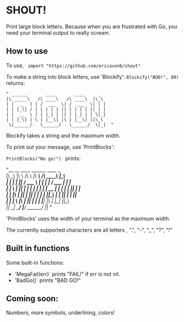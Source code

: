 # SHOUT!
Print large block letters. Because when you are frustrated with Go, you need your terminal output to really scream.

## How to use
To use,
`` import "https://github.com/ericavonb/shout"``

To make a string into block letters, use 'Blockify':
``Blockify("BOO!", 80)``
returns:
```
" ______       ____       ____     _     
|\ _____\   /\ ____\   /\ ____\  |\_\   
| |  __  | | /  ___  \| /  ___  \| | |  
| | |_\| / | | | | | || | | | | || | |  
| |  __  \ | | |_| | || | |_| | | \|_|  
| | |_\| | \ | |__\| |\ | |__\| ||\_\   
 \|______/   \______/   \______/  \|_|  "
```
 
 Blockify takes a string and the maximum width.
 
 To print out your message, use 'PrintBlocks':
 
 ``PrintBlocks("No go!") ``
 prints:

 "__    __     ____             ______       ____     _    
|\ _\ |\ \  /\ ____\          |\ _____\   /\ ____\  |\_\   
| |  \| | || /  ___  \        | |  ____| | /  ___  \| | |  
| |   \ | || | | | | |        | | |  __  | | | | | || | |  
| | |\ \| || | |_| | |        | | |_|\_\ | | |_| | | \|_|  
| | | \   |\ | |__\| |        | | |__\| |\ | |__\| ||\_\   
 \|_|  \__|  \______/          \|______/   \______/  \|_|  "

'PrintBlocks' uses the width of your terminal as the maximum width.

The currently supported characters are all letters , ".", "-", "_", "?", "!"

## Built in functions
Some built-in functions:
- 'MegaFail(err)` prints "FAIL!" if err is not nil.
- 'BadGo()` prints "BAD GO!"


## Coming soon:
Numbers, more symbols, underlining, colors!	
	
